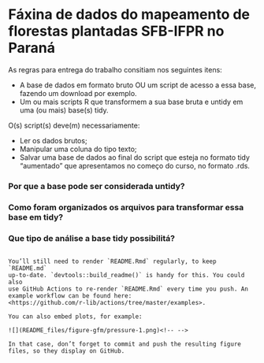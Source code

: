 
<!-- README.md is generated from README.Rmd. Please edit that file -->

# Fáxina de dados do mapeamento de florestas plantadas SFB-IFPR no Paraná

<!-- badges: start -->
<!-- badges: end -->

As regras para entrega do trabalho consitiam nos seguintes itens:
- A base de dados em formato bruto OU um script de acesso a essa base, fazendo um download por exemplo.
- Um ou mais scripts R que transformem a sua base bruta e untidy em uma (ou mais) base(s) tidy. 

O(s) script(s) deve(m) necessariamente:
- Ler os dados brutos;
- Manipular uma coluna do tipo texto;
- Salvar uma base de dados ao final do script que esteja no formato tidy “aumentado” que apresentamos no começo do curso, no formato .rds.




### Por que a base pode ser considerada untidy? 

### Como foram organizados os arquivos para transformar essa base em tidy?

### Que tipo de análise a base tidy possibilitá?

```

You’ll still need to render `README.Rmd` regularly, to keep `README.md`
up-to-date. `devtools::build_readme()` is handy for this. You could also
use GitHub Actions to re-render `README.Rmd` every time you push. An
example workflow can be found here:
<https://github.com/r-lib/actions/tree/master/examples>.

You can also embed plots, for example:

![](README_files/figure-gfm/pressure-1.png)<!-- -->

In that case, don’t forget to commit and push the resulting figure
files, so they display on GitHub.
